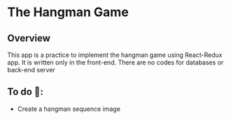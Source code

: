 # The Hangman Game

## Overview
This app is a practice to implement the hangman game using React-Redux app. It is written only in the front-end. There are no codes for databases or back-end server

## To do :eyes::
  - Create a hangman sequence image 


